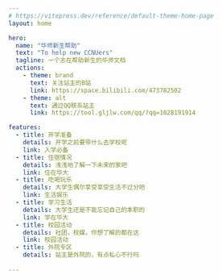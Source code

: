 ```yaml
---
# https://vitepress.dev/reference/default-theme-home-page
layout: home

hero:
  name: "华师新生帮助"
  text: "To help new CCNUers"
  tagline: 一个志在帮助新生的华师文档
  actions:
    - theme: brand
      text: 关注站主的B站
      link: https://space.bilibili.com/473782502
    - theme: alt
      text: 通过QQ联系站主
      link: https://tool.gljlw.com/qq/?qq=1028191914

features:
  - title: 开学准备
    details: 开学之前要带什么去学校呢
    link: 入学必备
  - title: 住宿情况
    details: 浅浅地了解一下未来的家吧
    link: 住在华大
  - title: 吃喝玩乐
    details: 大学生偶尔享受享受生活不过分吧
    link: 生活娱乐
  - title: 学习生活
    details: 大学生还是不能忘记自己的本职的
    link: 学在华大
  - title: 校园活动
    details: 社团，校媒，你想了解的都在这
    link: 校园活动
  - title: 外院专区
    details: 站主是外院的，有点私心不行吗
  
---
```


